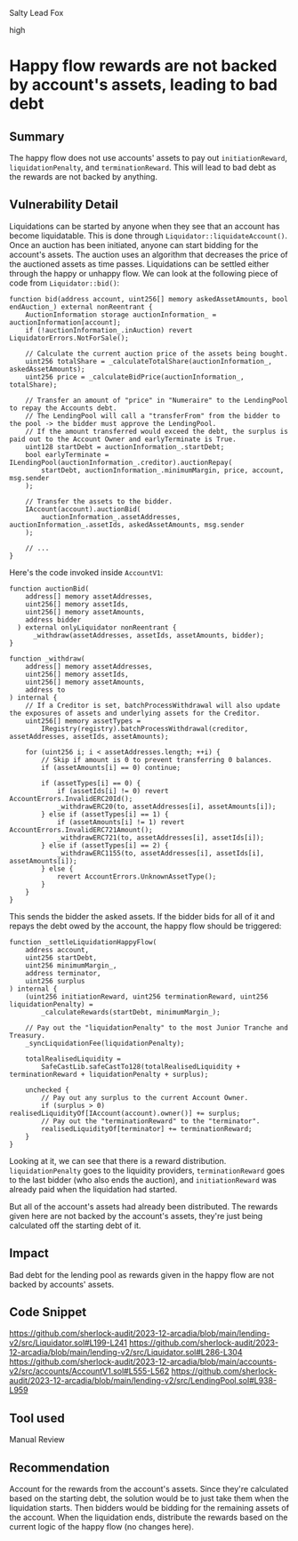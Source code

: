 Salty Lead Fox

high

# Happy flow rewards are not backed by account's assets, leading to bad debt

## Summary
The happy flow does not use accounts' assets to pay out `initiationReward`, `liquidationPenalty`, and `terminationReward`. This will lead to bad debt as the rewards are not backed by anything.

## Vulnerability Detail
Liquidations can be started by anyone when they see that an account has become liquidatable. This is done through `Liquidator::liquidateAccount()`. Once an auction has been initiated, anyone can start bidding for the account's assets. The auction uses an algorithm that decreases the price of the auctioned assets as time passes. Liquidations can be settled either through the happy or unhappy flow. We can look at the following piece of code from `Liquidator::bid()`:

```solidity
function bid(address account, uint256[] memory askedAssetAmounts, bool endAuction_) external nonReentrant {
    AuctionInformation storage auctionInformation_ = auctionInformation[account];
    if (!auctionInformation_.inAuction) revert LiquidatorErrors.NotForSale();

    // Calculate the current auction price of the assets being bought.
    uint256 totalShare = _calculateTotalShare(auctionInformation_, askedAssetAmounts);
    uint256 price = _calculateBidPrice(auctionInformation_, totalShare);

    // Transfer an amount of "price" in "Numeraire" to the LendingPool to repay the Accounts debt.
    // The LendingPool will call a "transferFrom" from the bidder to the pool -> the bidder must approve the LendingPool.
    // If the amount transferred would exceed the debt, the surplus is paid out to the Account Owner and earlyTerminate is True.
    uint128 startDebt = auctionInformation_.startDebt;
    bool earlyTerminate = ILendingPool(auctionInformation_.creditor).auctionRepay(
        startDebt, auctionInformation_.minimumMargin, price, account, msg.sender
    );

    // Transfer the assets to the bidder.
    IAccount(account).auctionBid(
        auctionInformation_.assetAddresses, auctionInformation_.assetIds, askedAssetAmounts, msg.sender
    );

    // ...
}
```

Here's the code invoked inside `AccountV1`:

```solidity
function auctionBid(
    address[] memory assetAddresses,
    uint256[] memory assetIds,
    uint256[] memory assetAmounts,
    address bidder
  ) external onlyLiquidator nonReentrant {
      _withdraw(assetAddresses, assetIds, assetAmounts, bidder);
}

function _withdraw(
    address[] memory assetAddresses,
    uint256[] memory assetIds,
    uint256[] memory assetAmounts,
    address to
) internal {
    // If a Creditor is set, batchProcessWithdrawal will also update the exposures of assets and underlying assets for the Creditor.
    uint256[] memory assetTypes =
        IRegistry(registry).batchProcessWithdrawal(creditor, assetAddresses, assetIds, assetAmounts);

    for (uint256 i; i < assetAddresses.length; ++i) {
        // Skip if amount is 0 to prevent transferring 0 balances.
        if (assetAmounts[i] == 0) continue;

        if (assetTypes[i] == 0) {
            if (assetIds[i] != 0) revert AccountErrors.InvalidERC20Id();
            _withdrawERC20(to, assetAddresses[i], assetAmounts[i]);
        } else if (assetTypes[i] == 1) {
            if (assetAmounts[i] != 1) revert AccountErrors.InvalidERC721Amount();
            _withdrawERC721(to, assetAddresses[i], assetIds[i]);
        } else if (assetTypes[i] == 2) {
            _withdrawERC1155(to, assetAddresses[i], assetIds[i], assetAmounts[i]);
        } else {
            revert AccountErrors.UnknownAssetType();
        }
    }
}
```

This sends the bidder the asked assets. If the bidder bids for all of it and repays the debt owed by the account, the happy flow should be triggered:

```solidity
function _settleLiquidationHappyFlow(
    address account,
    uint256 startDebt,
    uint256 minimumMargin_,
    address terminator,
    uint256 surplus
) internal {
    (uint256 initiationReward, uint256 terminationReward, uint256 liquidationPenalty) =
        _calculateRewards(startDebt, minimumMargin_);

    // Pay out the "liquidationPenalty" to the most Junior Tranche and Treasury.
    _syncLiquidationFee(liquidationPenalty);

    totalRealisedLiquidity =
        SafeCastLib.safeCastTo128(totalRealisedLiquidity + terminationReward + liquidationPenalty + surplus);

    unchecked {
        // Pay out any surplus to the current Account Owner.
        if (surplus > 0) realisedLiquidityOf[IAccount(account).owner()] += surplus;
        // Pay out the "terminationReward" to the "terminator".
        realisedLiquidityOf[terminator] += terminationReward;
    }
}
```

Looking at it, we can see that there is a reward distribution. `liquidationPenalty` goes to the liquidity providers, `terminationReward` goes to the last bidder (who also ends the auction), and `initiationReward` was already paid when the liquidation had started.

But all of the account's assets had already been distributed. The rewards given here are not backed by the account's assets, they're just being calculated off the starting debt of it.

## Impact
Bad debt for the lending pool as rewards given in the happy flow are not backed by accounts' assets.

## Code Snippet
https://github.com/sherlock-audit/2023-12-arcadia/blob/main/lending-v2/src/Liquidator.sol#L199-L241
https://github.com/sherlock-audit/2023-12-arcadia/blob/main/lending-v2/src/Liquidator.sol#L286-L304
https://github.com/sherlock-audit/2023-12-arcadia/blob/main/accounts-v2/src/accounts/AccountV1.sol#L555-L562
https://github.com/sherlock-audit/2023-12-arcadia/blob/main/lending-v2/src/LendingPool.sol#L938-L959

## Tool used

Manual Review

## Recommendation
Account for the rewards from the account's assets. Since they're calculated based on the starting debt, the solution would be to just take them when the liquidation starts. Then bidders would be bidding for the remaining assets of the account. When the liquidation ends, distribute the rewards based on the current logic of the happy flow (no changes here).